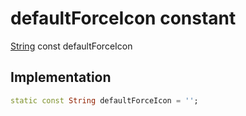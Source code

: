 


# defaultForceIcon constant






[String](https://api.flutter.dev/flutter/dart-core/String-class.html) const defaultForceIcon
  







## Implementation

```dart
static const String defaultForceIcon = '';


```







